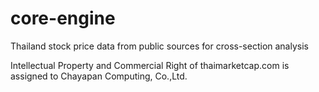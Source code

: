 # core-engine
Thailand stock price data from public sources for cross-section analysis

Intellectual Property and Commercial Right of thaimarketcap.com is assigned to Chayapan Computing, Co.,Ltd.
